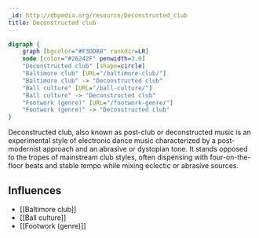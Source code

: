 ```yaml
---
_id: http://dbpedia.org/resource/Deconstructed_club
title: Deconstructed club
---
```


```dot
digraph {
	graph [bgcolor="#F3DDB8" rankdir=LR]
	node [color="#26242F" penwidth=3.0]
	"Deconstructed club" [shape=circle]
	"Baltimore club" [URL="/baltimore-club/"]
	"Baltimore club" -> "Deconstructed club"
	"Ball culture" [URL="/ball-culture/"]
	"Ball culture" -> "Deconstructed club"
	"Footwork (genre)" [URL="/footwork-genre/"]
	"Footwork (genre)" -> "Deconstructed club"
}
```

Deconstructed club, also known as post-club or deconstructed music is an experimental style of electronic dance music characterized by a post-modernist approach and an abrasive or dystopian tone. It stands opposed to the tropes of mainstream club styles, often dispensing with four-on-the-floor beats and stable tempo while mixing eclectic or abrasive sources.

## Influences
- [[Baltimore club]]
- [[Ball culture]]
- [[Footwork (genre)]]
